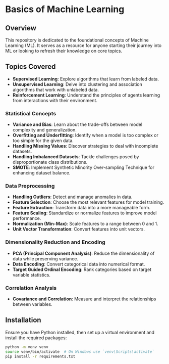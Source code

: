 # Basics of Machine Learning

## Overview
This repository is dedicated to the foundational concepts of Machine Learning (ML). It serves as a resource for anyone starting their journey into ML or looking to refresh their knowledge on core topics.

## Topics Covered
- **Supervised Learning**: Explore algorithms that learn from labeled data.
- **Unsupervised Learning**: Delve into clustering and association algorithms that work with unlabeled data.
- **Reinforcement Learning**: Understand the principles of agents learning from interactions with their environment.

### Statistical Concepts
- **Variance and Bias**: Learn about the trade-offs between model complexity and generalization.
- **Overfitting and Underfitting**: Identify when a model is too complex or too simple for the given data.
- **Handling Missing Values**: Discover strategies to deal with incomplete datasets.
- **Handling Imbalanced Datasets**: Tackle challenges posed by disproportionate class distributions.
- **SMOTE**: Implement Synthetic Minority Over-sampling Technique for enhancing dataset balance.

### Data Preprocessing
- **Handling Outliers**: Detect and manage anomalies in data.
- **Feature Selection**: Choose the most relevant features for model training.
- **Feature Extraction**: Transform data into a more manageable form.
- **Feature Scaling**: Standardize or normalize features to improve model performance.
- **Normalization (Min-Max)**: Scale features to a range between 0 and 1.
- **Unit Vector Transformation**: Convert features into unit vectors.

### Dimensionality Reduction and Encoding
- **PCA (Principal Component Analysis)**: Reduce the dimensionality of data while preserving variance.
- **Data Encoding**: Convert categorical data into numerical format.
- **Target Guided Ordinal Encoding**: Rank categories based on target variable statistics.

### Correlation Analysis
- **Covariance and Correlation**: Measure and interpret the relationships between variables.

## Installation
Ensure you have Python installed, then set up a virtual environment and install the required packages:

```bash
python -m venv venv
source venv/bin/activate  # On Windows use `venv\Scripts\activate`
pip install -r requirements.txt
